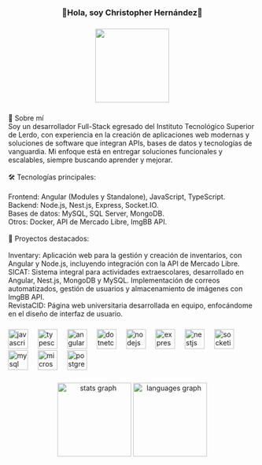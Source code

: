 <h3 align="center">🤠Hola, soy Christopher Hernández🤠</h3>

###

<div align="center">
  <img height="150" src="https://sm.mashable.com/mashable_in/photo/default/download_4x7w.gif"  />
</div>

###

<p align="left">📌 Sobre mí<br>Soy un desarrollador Full-Stack egresado del Instituto Tecnológico Superior de Lerdo, con experiencia en la creación de aplicaciones web modernas y soluciones de software que integran APIs, bases de datos y tecnologías de vanguardia. Mi enfoque está en entregar soluciones funcionales y escalables, siempre buscando aprender y mejorar.<br><br>🛠 Tecnologías principales:<br><br>Frontend: Angular (Modules y Standalone), JavaScript, TypeScript.<br>Backend: Node.js, Nest.js, Express, Socket.IO.<br>Bases de datos: MySQL, SQL Server, MongoDB.<br>Otros: Docker, API de Mercado Libre, ImgBB API.<br><br>📂 Proyectos destacados:<br><br>Inventary: Aplicación web para la gestión y creación de inventarios, con Angular y Node.js, incluyendo integración con la API de Mercado Libre.<br>SICAT: Sistema integral para actividades extraescolares, desarrollado en Angular, Nest.js, MongoDB y MySQL. Implementación de correos automatizados, gestión de usuarios y almacenamiento de imágenes con ImgBB API.<br>RevistaCID: Página web universitaria desarrollada en equipo, enfocándome en el diseño de interfaz de usuario.</p>

###

<div align="left">
  <img src="https://cdn.jsdelivr.net/gh/devicons/devicon/icons/javascript/javascript-original.svg" height="40" alt="javascript logo"  />
  <img width="12" />
  <img src="https://cdn.jsdelivr.net/gh/devicons/devicon/icons/typescript/typescript-original.svg" height="40" alt="typescript logo"  />
  <img width="12" />
  <img src="https://cdn.jsdelivr.net/gh/devicons/devicon/icons/angularjs/angularjs-original.svg" height="40" alt="angularjs logo"  />
  <img width="12" />
  <img src="https://cdn.jsdelivr.net/gh/devicons/devicon/icons/dotnetcore/dotnetcore-original.svg" height="40" alt="dotnetcore logo"  />
  <img width="12" />
  <img src="https://cdn.jsdelivr.net/gh/devicons/devicon/icons/nodejs/nodejs-original.svg" height="40" alt="nodejs logo"  />
  <img width="12" />
  <img src="https://cdn.jsdelivr.net/gh/devicons/devicon/icons/express/express-original.svg" height="40" alt="express logo"  />
  <img width="12" />
  <img src="https://cdn.jsdelivr.net/gh/devicons/devicon/icons/nestjs/nestjs-original.svg" height="40" alt="nestjs logo"  />
  <img width="12" />
  <img src="https://cdn.jsdelivr.net/gh/devicons/devicon/icons/socketio/socketio-original.svg" height="40" alt="socketio logo"  />
  <img width="12" />
  <img src="https://cdn.jsdelivr.net/gh/devicons/devicon/icons/mysql/mysql-original.svg" height="40" alt="mysql logo"  />
  <img width="12" />
  <img src="https://cdn.jsdelivr.net/gh/devicons/devicon/icons/microsoftsqlserver/microsoftsqlserver-plain.svg" height="40" alt="microsoftsqlserver logo"  />
  <img width="12" />
  <img src="https://cdn.jsdelivr.net/gh/devicons/devicon/icons/postgresql/postgresql-original.svg" height="40" alt="postgresql logo"  />
</div>

###

<div align="center">
  <img src="https://github-readme-stats.vercel.app/api?username=xChocoCRISpis&hide_title=false&hide_rank=false&show_icons=true&include_all_commits=true&count_private=true&disable_animations=false&theme=dracula&locale=en&hide_border=false&order=1" height="150" alt="stats graph"  />
  <img src="https://github-readme-stats.vercel.app/api/top-langs?username=xChocoCRISpis&locale=en&hide_title=false&layout=compact&card_width=320&langs_count=5&theme=dracula&hide_border=false&order=2" height="150" alt="languages graph"  />
</div>

###
